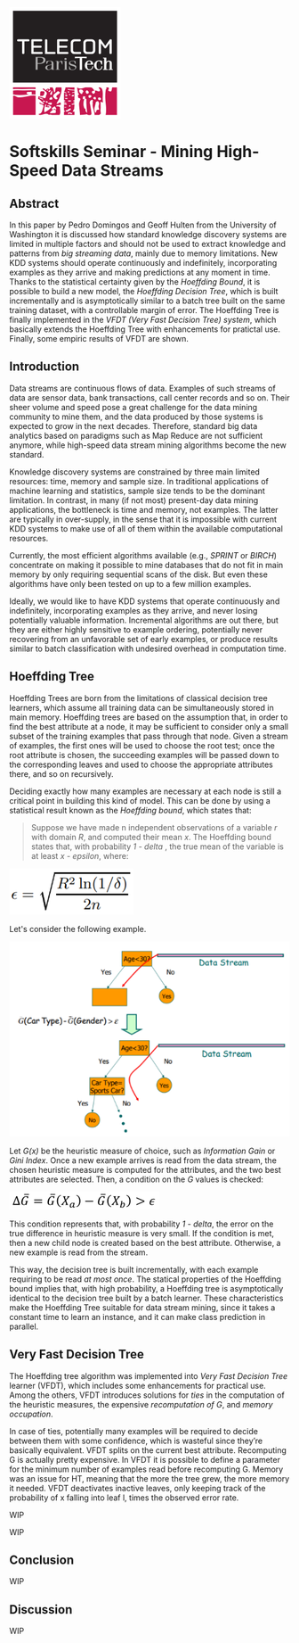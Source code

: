 ![paristech](./images/paristech.png)

# Softskills Seminar - Mining High-Speed Data Streams

## Abstract

In this paper by Pedro Domingos and Geoff Hulten from the University of Washington it is discussed how standard knowledge discovery systems are limited in multiple factors and should not be used to extract knowledge and patterns from *big streaming data*, mainly due to memory limitations. New KDD systems should operate continuously and indefinitely, incorporating examples as they arrive and making predictions at any moment in time. Thanks to the statistical certainty given by the *Hoeffding Bound*, it is possible to build a new model, the *Hoeffding Decision Tree*, which is built incrementally and is asymptotically similar to a batch tree built on the same training dataset, with a controllable margin of error. The Hoeffding Tree is finally implemented in the *VFDT (Very Fast Decision Tree) system*, which basically extends the Hoeffding Tree with enhancements for pratictal use. Finally, some empiric results of VFDT are shown.  

## Introduction

<!-- Concepts of Data Stream Mining -->

Data streams are continuous flows of data. Examples of such streams of data are sensor data, bank transactions, call center records and so on. Their sheer volume and speed pose a great challenge for the data mining community to mine them, and the data produced by those systems is expected to grow in the next decades. Therefore, standard big data analytics based on paradigms such as Map Reduce are not sufficient anymore, while high-speed data stream mining algorithms become the new standard.

<!-- The failure of standard KDD systems -->

Knowledge discovery systems are constrained by three main limited resources: time, memory and sample size. In traditional applications of machine learning and statistics, sample size tends to be the dominant limitation. In contrast, in many (if not most) present-day data mining applications, the bottleneck is time and memory, not examples. The latter are typically in over-supply, in the sense that it is impossible with current KDD systems to make use of all of them within the available computational resources.

Currently, the most efficient algorithms available (e.g., *SPRINT* or *BIRCH*) concentrate on making it possible to mine databases that do not fit in main memory by only requiring sequential scans of the disk. But even these algorithms have only been tested on up to a few million examples.

Ideally, we would like to have KDD systems that operate continuously and indefinitely, incorporating examples as they arrive, and never losing potentially valuable information. Incremental algorithms are out there, but they are either highly sensitive to example ordering, potentially never recovering from an unfavorable set of early examples, or produce results similar to batch classification with undesired overhead in computation time.

## Hoeffding Tree

<!-- Hoeffding Tree -->

Hoeffding Trees are born from the limitations of classical decision tree learners, which assume all training data can be simultaneously stored in main memory. Hoeffding trees are based on the assumption that, in order to find the best attribute at a node, it may be sufficient to consider only a small subset of the training examples that pass through that node. Given a stream of examples, the first ones will be used to choose the root test; once the root attribute is chosen, the succeeding examples will be passed down to the corresponding leaves and used to choose the appropriate attributes there, and so on recursively.

<!-- Hoeffding bound -->

Deciding exactly how many examples are necessary at each node is still a critical point in building this kind of model. This can be done by using a statistical result known as the *Hoeffding bound*, which states that:

>Suppose we have made n independent observations of a variable *r* with domain *R*, and computed their mean *x*. The Hoeffding bound states that, with probability *1 - delta* , the true mean of the variable is at least *x - epsilon*, where:

![epsilon](./images/epsilon.png)

<!-- Hoeffding Tree : example -->

Let's consider the following example.

![HT_example](./images/HT_example.png)

Let *G(x)* be the heuristic measure of choice, such as *Information Gain* or *Gini Index*. Once a new example arrives is read from the data stream, the chosen heuristic measure is computed for the attributes, and the two best attributes are selected. Then, a condition on the *G* values is checked:

![condition](./images/condition.png)

This condition represents that, with probability *1 - delta*, the error on the true difference in heuristic measure is very small. If the condition is met, then a new child node is created based on the best attribute. Otherwise, a new example is read from the stream.

This way, the decision tree is built incrementally, with each example requiring to be read *at most once*. The statical properties of the Hoeffding bound implies that, with high probability, a Hoeffding tree is asymptotically identical to the decision tree built by a batch learner. These characteristics make the Hoeffding Tree suitable for data stream mining, since it takes a constant time to learn an instance, and it can make class prediction in parallel.

## Very Fast Decision Tree

<!-- VFDT -->

The Hoeffding tree algorithm was implemented into *Very Fast Decision Tree* learner (VFDT), which includes some enhancements for practical use. Among the others, VFDT introduces solutions for *ties* in the computation of the heuristic measures, the expensive *recomputation of G*, and *memory occupation*.

In case of ties, potentially many examples will be required to decide between them with some confidence, which is wasteful since they’re basically equivalent. VFDT splits on the current best attribute. Recomputing G is actually pretty expensive. In VFDT it is possible to define a parameter for the minimum number of examples read before recomputing G. Memory was an issue for HT, meaning that the more the tree grew, the more memory it needed. VFDT deactivates inactive leaves, only keeping track of the probability of x falling into leaf l, times the observed error rate.

<!-- Results -->

WIP

<!-- Application : Web Caching -->

WIP

## Conclusion

<!-- Rooms for improvement -->

WIP

## Discussion

<!-- Need to find a way to know the question asked -->

WIP
